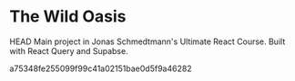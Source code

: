 # The Wild Oasis

HEAD
Main project in Jonas Schmedtmann's Ultimate React Course. Built with React Query and Supabse.

a75348fe255099f99c41a02151bae0d5f9a46282
